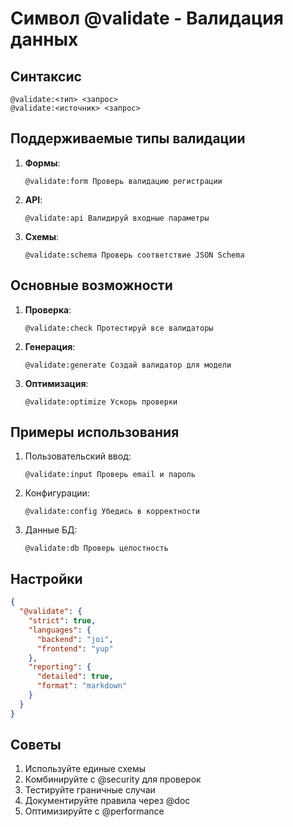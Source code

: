 # Символ @validate - Валидация данных

## Синтаксис
```
@validate:<тип> <запрос>
@validate:<источник> <запрос>
```

## Поддерживаемые типы валидации
1. **Формы**:
   ```cursor
   @validate:form Проверь валидацию регистрации
   ```

2. **API**:
   ```cursor
   @validate:api Валидируй входные параметры
   ```

3. **Схемы**:
   ```cursor
   @validate:schema Проверь соответствие JSON Schema
   ```

## Основные возможности
1. **Проверка**:
   ```cursor
   @validate:check Протестируй все валидаторы
   ```

2. **Генерация**:
   ```cursor
   @validate:generate Создай валидатор для модели
   ```

3. **Оптимизация**:
   ```cursor
   @validate:optimize Ускорь проверки
   ```

## Примеры использования
1. Пользовательский ввод:
   ```cursor
   @validate:input Проверь email и пароль
   ```

2. Конфигурации:
   ```cursor
   @validate:config Убедись в корректности
   ```

3. Данные БД:
   ```cursor
   @validate:db Проверь целостность
   ```

## Настройки
```json
{
  "@validate": {
    "strict": true,
    "languages": {
      "backend": "joi",
      "frontend": "yup"
    },
    "reporting": {
      "detailed": true,
      "format": "markdown"
    }
  }
}
```

## Советы
1. Используйте единые схемы
2. Комбинируйте с @security для проверок
3. Тестируйте граничные случаи
4. Документируйте правила через @doc
5. Оптимизируйте с @performance